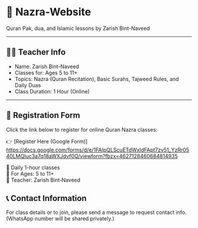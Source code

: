 # 📖 Nazra-Website

Quran Pak, dua, and Islamic lessons by Zarish Bint-Naveed

---

## 👩‍🏫 Teacher Info
- Name: Zarish Bint-Naveed
- Classes for: Ages 5 to 11+
- Topics: Nazra (Quran Recitation), Basic Surahs, Tajweed Rules, and Daily Duas
- Class Duration: 1 Hour (Online)

---
## 📝 Registration Form

Click the link below to register for online Quran Nazra classes:

👉 [Register Here (Google Form)] https://docs.google.com/forms/d/e/1FAIpQLScuETdWxldFApt7zv51_YzRr0540LMQIuc3a7q18aWXJdvf0Q/viewform?fbzx=4627128460684814935

📆 Daily 1-hour classes  
👧 For Ages: 5 to 11+  
🧕 Teacher: Zarish Bint‑Naveed  


## 📞 Contact Information
For class details or to join, please send a message to request contact info.  
(WhatsApp number will be shared privately.)

